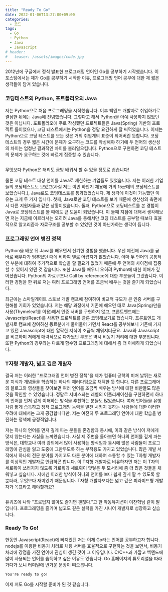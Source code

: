 ```yaml
---
title: "Ready To Go"
date: 2022-01-06T13:27:00+09:00
categories:
  - 코드
tags:
  - Go
  - Python
  - Java
  - Javascript
# header:
#   teaser: /assets/images/code.jpg
---
```


2012년에 구글에서 정식 발표한 프로그래밍 언어인 Go를 공부하기 시작했습니다. 이 포스팅에서는 제가 Go를 공부하기 시작한 이유, 프로그래밍 언어 공부에 대한 제 짧은 생각들이 담겨 있습니다.

### 코딩테스트의 Python, 포트폴리오의 Java

저는 Python으로 처음 프로그래밍을 시작했습니다. 이후 백엔드 개발자로 취업하기로 결심한 뒤에는 Java에 전념했습니다. 그렇다고 해서 Python을 아예 사용하지 않았던 것은 아닙니다. 포트폴리오에 주로 작성했던 프로젝트들은 Java(Spring) 기반의 프로젝트 들이었으나, 코딩 테스트에서는 Python을 정말 요긴하게 잘 써먹었습니다. 이제는 Python으로 코딩 테스트를 보는 것은 거의 취업계의 표준이 되어버린 듯합니다. 코딩 테스트의 경우 짧은 시간에 문제가 요구하는 코드를 작성해야 하기에 두 언어의 생산성의 차이는 엄청난 결과적인 차이를 불러일으킵니다. Python으로 구현하면 코딩 테스트의 문제가 요구하는 것에 빠르게 집중할 수 있습니다.

<img src="{{ site.url }}{{ site.baseurl }}/assets/images/harry.jpg" alt="">

무엇보다 Python은 해리도 금방 배워서 할 수 있을 정도로 쉽습니다!

물론 코딩 테스트 대상 언어를 Java로 제한하는 기업들도 있었습니다. 저는 이러한 기업들의 코딩테스트도 보았고(사실 저는 이번 하반기 채용에 거의 15군데의 코딩테스트를 보았습니다.), Java로도 코딩테스트를 통과했었습니다. 제 생각에 이것이 가능했던 이유는 크게 두 가지 입니다. 첫째, Java로만 코딩 테스트를 보기 때문에 생산성의 측면에서 다른 지원자들과 같은 상황이었습니다. 둘째, Python으로 코딩테스트를 본 경험이 Java로 코딩테스트를 볼 때에도 큰 도움이 되었습니다. 이 둘째 지점에 대해서 생각해보면 저는 지금에 이르러서는 오히려 Java를 통해서만 코딩 테스트를 공부할 때보다 효율적으로 알고리즘과 자료구조를 공부할 수 있었던 것이 아닌가하는 생각이 듭니다.

### 프로그래밍 언어 병진 정책

Python을 배운 뒤 Java를 배우면서 신기한 경험을 했습니다. 우선 예전에 Java를 곧바로 배우다가 멈추었던 때에 비하여 별로 어렵지가 않았습니다. 아마 두 언어의 공통적인 부분에 대하여 추가적으로 학습을 할 필요가 없었기 때문에 두 언어의 차이점에 집중할 수 있어서 였던 것 같습니다. 또한 Java를 배우니 오히려 Python에 대한 이해가 깊어졌습니다. Python의 자료구조나 Call by reference에 대한 부분들이 그랬습니다. 이러한 경험을 한 뒤로 저는 여러 프로그래밍 언어를 조금씩 배우는 것을 즐기게 되었습니다.

최근에는 스마일게이트 스토브 개발 캠프에 참여하여 비교적 규모가 큰 인증 서버를 구현해볼 기회가 있었습니다. 저는 해당 과정에서 기존에 해오던 대로 Java(Spring)만을 사용(Thymeleaf를 이용)해서 인증 서버를 구현하지 않고, 프론트엔드에는 Javascript(React)를 사용한 프로젝트를 클론 코딩해보기로 했습니다. 프론트엔드 개발자로 캠프에 참여하신 동료분에게 물어물어 가면서 React를 공부해보니 기존에 가지고 있던 Javascript에 대한 얄팍한 지식이 조금씩 채워지더군요. Java와 Javascript를 비교하며 저에게 매력적으로 다가웠던 부분은 역시 비동기 처리에 대한 부분입니다. 또한 Python의 경우와는 다르게 함수형 프로그래밍에 대해서 좀 더 이해하게 되었습니다.

### T자형 개발자, 넒고 깊은 개발자

결국 저는 이러한 "프로그래밍 언어 병진 정책"을 제가 컴퓨터 공학의 미쳐 날뛰는 새로운 지식과 개념들을 학습하는 하나의 패러다임으로 채택한 듯 합니다. 다른 프로그래머의 블로그와 영상들을 찾아보면 여러 언어를 조금씩 배우는 방식에 대한 비판들도 많은 것을 확인할 수 있었습니다. 정말로 서비스되는 레벨의 어플리케이션을 구현하면서 하나의 언어를 먼저 깊게 이해하는 방식을 추천하는 분들도 많았습니다. 여러 언어들을 유행처럼 짧게 습득하고 정작 프로그래밍 능력을 발전 시키지 못하는 사람들에 대한 이러한 우려에 대해서는 크게 공감합니다만, 저는 여전히 두 프로그래밍 언어에 대한 학습을 병진하는 정책에 긍정적입니다.

저는 하나의 언어를 먼저 깊게 파는 분들을 존경함과 동시에, 이와 같은 방식이 저에게 맞지 않는다는 사실을 느껴왔습니다. 사실 제 주변을 돌아보면 하나의 언어를 깊게 파는 방식은, 대학교나 여러 강의에서 많이 사용하는 방식임과 동시에 많은 사람들이 프로그래밍에 관심을 잃고 도중에 그만두도록 하는 부작용도 가지고 있었습니다. 많은 개발 서적에서 하나의 전문 분야를 가지고도 다른 분야에 대하여 소통할 수 있는 T자형 개발자를 이상적인 개발자로 언급하곤 합니다. 이 T자형 개발자로 비유하자면 저는 이 T자의 세로획이 쓰러지지 않도록 가로획과 세로획이 맞닿은 두 모서리에 좀 더 많은 것들을 채워넣고 싶습니다. 저에겐 이러한 방식이 하나의 언어를 보다 쉽게 깊게 팔 수 있도록 할 뿐더러, 무엇보다 재미있기 때문입니다. T자형 개발자보다는 넓고 깊은 피라미드형 개발자가 목표라고 해야할까요?

<img src="{{ site.url }}{{ site.baseurl }}/assets/images/akmu.jpg" alt="">

유퀴즈에 나와 "프로답지 않아도 즐기면 괜찮다."고 한 악동뮤지션이 이찬혁님 같이 말입니다. 프로그래밍을 즐기며 넓고도 깊은 실력을 가진 시니어 개발자로 성장하고 싶습니다.

### Ready To Go!

한동안 Javascript(React)에 빠져있던 저는 이제 Go라는 언어를 공부하고자 합니다. nodejs를 이용한 비동기 처리로 채팅 서버를 효율적으로 구현하는 것을 보면서, 비동기 처리에 강점을 가진 언어에 관심이 생긴 것이 그 이유입니다. C/C++과 가깝고 백엔드에 많이 사용되는 언어를 습득하고 싶은 이유도 있습니다. Go 홈페이지의 튜토리얼을 따라가다가 보니 터미널에 반가운 문장이 떠오릅니다.

```
You're ready to go!
```

이제 저도 Go를 시작할 준비가 된 것 같습니다.
